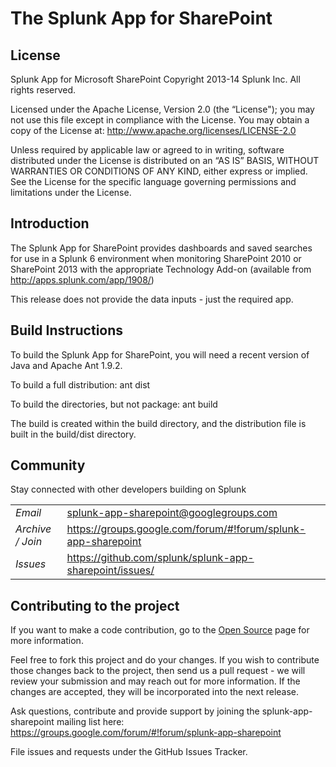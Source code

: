 ﻿# The Splunk App for SharePoint
## License

Splunk App for Microsoft SharePoint
Copyright 2013-14 Splunk Inc.  All rights reserved.

Licensed under the Apache License, Version 2.0 (the “License"); you may not use this file except in compliance with the License.
You may obtain a copy of the License at:   http://www.apache.org/licenses/LICENSE-2.0
 
Unless required by applicable law or agreed to in writing, software distributed under the License is distributed on an 
“AS IS” BASIS, WITHOUT WARRANTIES OR CONDITIONS OF ANY KIND, either express or implied.  See the License for the specific 
language governing permissions and limitations under the License.

## Introduction
The Splunk App for SharePoint provides dashboards and saved searches for use in a Splunk 6 environment when monitoring SharePoint
2010 or SharePoint 2013 with the appropriate Technology Add-on (available from http://apps.splunk.com/app/1908/)

This release does not provide the data inputs - just the required app.

## Build Instructions
To build the Splunk App for SharePoint, you will need a recent version of Java and Apache Ant 1.9.2.

To build a full distribution:
	ant dist

To build the directories, but not package:
	ant build
	
The build is created within the build directory, and the distribution file is built in the build/dist directory.

## Community

Stay connected with other developers building on Splunk

<table>
<tr>
<td><em>Email</em></td>
<td><a href="mailto:splunk-app-sharepoint@googlegroups.com">splunk-app-sharepoint@googlegroups.com</a></td>
</tr>
<tr>
<td><em>Archive / Join</em></td>
<td><a href="https://groups.google.com/forum/#!forum/splunk-app-sharepoint">https://groups.google.com/forum/#!forum/splunk-app-sharepoint</a></tr>
</tr>
<tr>
<td><em>Issues</em></td>
<td><a href="https://github.com/splunk/splunk-app-sharepoint/issues/">https://github.com/splunk/splunk-app-sharepoint/issues/</a></td>
</tr>
</table>

## Contributing to the project
If you want to make a code contribution, go to the [Open Source](http://dev.splunk.com/view/opensource/SP-CAAAEDM) page for more information.

Feel free to fork this project and do your changes.  If you wish to contribute those changes 
back to the project, then send us a pull request - we will review your submission and may reach
out for more information.  If the changes are accepted, they will be incorporated into the 
next release.

Ask questions, contribute and provide support by joining the splunk-app-sharepoint mailing list here:  
	https://groups.google.com/forum/#!forum/splunk-app-sharepoint

File issues and requests under the GitHub Issues Tracker.	
	
